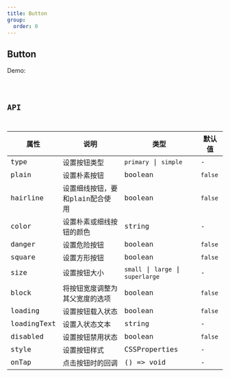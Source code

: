 ```yaml
---
title: Button
group:
  order: 0
---
```


## Button

Demo:

<code src="./button/index.tsx" />

## API

| 属性 | 说明 | 类型 | 默认值 |
| --- | --- | ---- | --- |
| type | 设置按钮类型 | `primary` \| `simple` | - |
| plain | 设置朴素按钮 | boolean | `false` |
| hairline | 设置细线按钮，要和plain配合使用 | boolean | `false` |
| color | 设置朴素或细线按钮的颜色 | string | - |
| danger | 设置危险按钮 | boolean | `false` |
| square | 设置方形按钮 | boolean | `false` |
| size | 设置按钮大小 | `small` \| `large` \| `superlarge` | - |
| block | 将按钮宽度调整为其父宽度的选项 | boolean | `false` |
| loading | 设置按钮载入状态 | boolean | `false` |
| loadingText | 设置入状态文本 | string | - |
| disabled | 设置按钮禁用状态 | boolean | `false` |
| style | 设置按钮样式 | CSSProperties | - |
| onTap | 点击按钮时的回调 | () => void | - |

